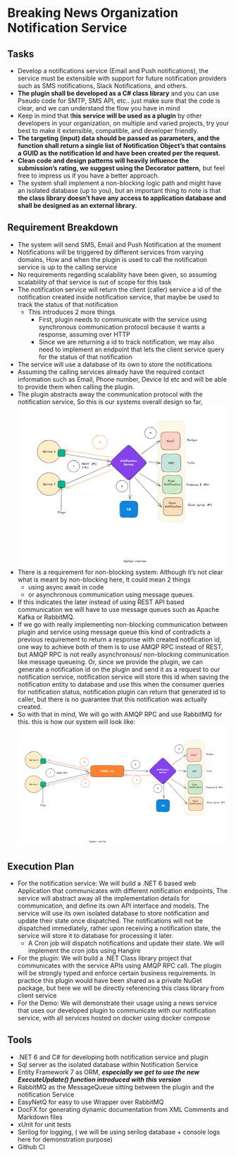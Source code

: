 # Breaking News Organization Notification Service

## Tasks
- Develop a notifications service (Email and Push notifications), the service must be extensible with support for future notification providers such as SMS notifications, Slack Notifications, and others.
- **The plugin shall be developed as a C# class library** and you can use Pseudo code for SMTP, SMS API, etc.. just make sure that the code is clear, and we can understand the flow you have in mind
- Keep in mind that t**his service will be used as a plugin** by other developers in your organization, on multiple and varied projects, try your best to make it extensible, compatible, and developer friendly.
- **The targeting (input) data should be passed as parameters, and the function shall return a single list of Notification Object’s that contains a GUID as the notification Id and have been created per the request.**
- **Clean code and design patterns will heavily influence the submission’s rating, we suggest using the Decorator pattern,** but feel free to impress us if you have a better approach.
- The system shall implement a non-blocking logic path and might have an isolated database (up to you), but an important thing to note is that **the class library doesn’t have any access to application database and shall be designed as an external library.**

## Requirement Breakdown
- The system will send SMS, Email and Push Notification at the moment
- Notifications will be triggered by different services from varying domains, How and when the plugin is used to call the notification service is up to the calling service
- No requirements regarding scalability have been given, so assuming scalability of that service is out of scope for this task
- The notification service will return the client (caller) service a id of the notification created inside notification service, that maybe be used to track the status of that notification
    - This introduces 2 more things
        - First, plugin needs to communicate with the service using synchronous communication protocol because it wants a response, assuming over HTTP
        - Since we are returning a id to track notification, we may also need to implement an endpoint that lets the client service query for the status of that notification
- The service will use a database of its own to store the notifications
- Assuming the calling services already have the required contact information such as Email, Phone number, Device Id etc and will be able to provide them when calling the plugin.
- The plugin abstracts away the communication protocol with the notification service, So this is our systems overall design so far,
  ![Image](assets/design-1.png "Initial Design")
- There is a requirement for non-blocking system: Although it’s not clear what is meant by non-blocking here, It could mean 2 things
    - using async await in code
    - or asynchronous communication using message queues.
- If this indicates the later instead of using REST API based communication we will have to use message queues such as Apache Kafka or RabbitMQ.
- If we go with really implementing non-blocking communication between plugin and service using message queue this kind of contradicts a previous requirement to return a response with created notification id, one way to achieve both of them is to use AMQP RPC instead of REST, but AMQP RPC is not really asynchronous/ non-blocking communication like message queueing. Or, since we provide the plugin, we can generate a notification id on the plugin and send it as a request to our notification service, notification service will store this id when saving the notification entity to database and use this when the consumer queries for notification status, notification plugin can return that generated id to caller, but there is no guarantee that this notification was actually created.
- So with that in mind, We will go with AMQP RPC and use RabbitMQ for this. this is how our system will look like:
  ![Image](assets/design-2.png "System Design with Message Broker")  

## Execution Plan
- For the notification service: We will build a .NET 6 based web Application that communicates with different notification endpoints, The service will abstract away all the implementation details for communication, and define its own API interface and models. The service will use its own isolated database to store notification and update their state once dispatched. The notifications will not be dispatched immediately, rather upon receiving a notification state, the service will store it to database for processing it later.
  - A Cron job will dispatch notifications and update their state. We will implement the cron jobs using Hangire
- For the plugin: We will build a .NET Class library project that communicates with the service APIs using AMQP RPC call. The plugin will be strongly typed and enforce certain business requirements. In practice this plugin would have been shared as a private NuGet package, but here we will be directly referencing this class library from client service
- For the Demo: We will demonstrate their usage using a news service that uses our developed plugin to communicate with our notification service, with all services hosted on docker using docker compose

## Tools
- .NET 6 and C# for developing both notification service and plugin
- Sql server as the isolated database within Notification Service
- Entity Framework 7 as ORM, ***especially we get to use the new ExecuteUpdate() function introduced with this version***
- RabbitMQ as the MessageQueue sitting between the plugin and the notification Service
- EasyNetQ for easy to use Wrapper over RabbitMQ
- DocFX for generating dynamic documentation from XML Comments and Markdown files
- xUnit for unit tests
- Serilog for logging, ( we will be using serilog database + console logs here for demonstration purpose)
- Github CI